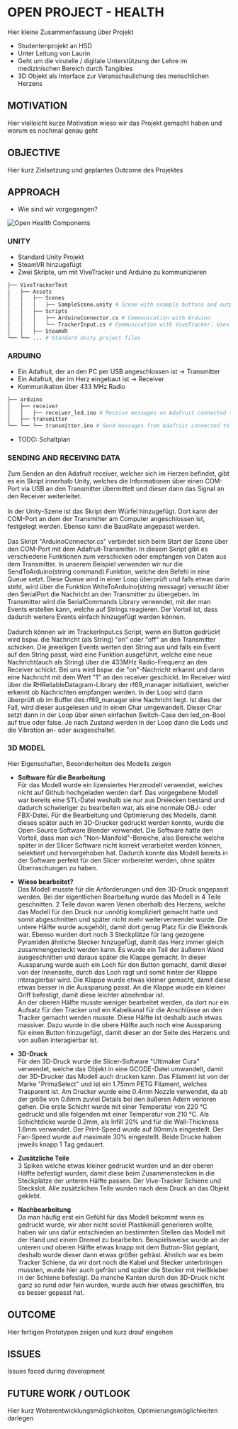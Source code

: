 # OPEN PROJECT - HEALTH

Hier kleine Zusammenfassung über Projekt

- Studentenprojekt an HSD
- Unter Leitung von Laurin
- Geht um die virutelle / digitale Unterstützung der Lehre im medizinischen Bereich durch Tangibles
- 3D Objekt als Interface zur Veranschaulichung des menschlichen Herzens

## MOTIVATION

Hier vielleicht kurze Motivation wieso wir das Projekt gemacht haben und worum es nochmal genau geht

## OBJECTIVE

Hier kurz Zielsetzung und geplantes Outcome des Projektes

## APPROACH

- Wie sind wir vorgegangen?

![Open Health Components](./docs/component_diagram.png)

### UNITY

- Standard Unity Projekt
- SteamVR hinzugefügt
- Zwei Skripte, um mit ViveTracker und Arduino zu kommunizieren

```bash
├── ViveTrackerTest
│   ├── Assets
│   │   ├── Scenes
│   │   │   ├── SampleScene.unity # Scene with example buttons and outputs
│   │   ├── Scripts
│   │   │   ├── ArduinoConnector.cs # Communication with Arduino
│   │   │   └── TrackerInput.cs # Communication with ViveTracker. Uses ArduinoConnector to send messages
│   │   ├── SteamVR
└── └── ... # Standard Unity project files
```

### ARDUINO

- Ein Adafruit, der an den PC per USB angeschlossen ist → Transmitter
- Ein Adafruit, der im Herz eingebaut ist → Receiver
- Kommunikation über 433 MHz Radio

```bash
├── arduino
│   ├── receiver
│   │   ├── receiver_led.ino # Receive messages on Adafruit connected to the heart
│   ├── transmitter
└── └── └── transmitter.ino # Send messages from Adafruit connected to PC
```

- TODO: Schaltplan

### SENDING AND RECEIVING DATA

Zum Senden an den Adafruit receiver, welcher sich im Herzen befindet, gibt es ein Skript innerhalb Unity, welches die Informationen über einen COM-Port via USB an den Transmitter übermittelt und dieser dann das Signal an den Receiver weiterleitet.</br>
</br>
In der Unity-Szene ist das Skript dem Würfel hinzugefügt. Dort kann der COM-Port an dem der Transmitter am Computer angeschlossen ist, festgelegt werden. Ebenso kann die BaudRate angepasst werden.</br>
</br>
Das Skript "ArduinoConnector.cs" verbindet sich beim Start der Szene über den COM-Port mit dem Adafruit-Transmitter. In diesem Skript gibt es verschiedene Funktionen zum verschicken oder empfangen von Daten aus dem Transmitter. In unserem Beispiel verwenden wir nur die SendToArduino(string command) Funktion, welche den Befehl in eine Queue setzt. Diese Queue wird in einer Loop überprüft und falls etwas darin steht, wird über die Funktion WriteToArduino(string message) versucht über den SerialPort die Nachricht an den Transmitter zu übergeben. Im Transmitter wird die SerialCommands Library verwendet, mit der man Events erstellen kann, welche auf Strings reagieren. Der Vorteil ist, dass dadurch weitere Events einfach hinzugefügt werden können.</br>
</br>
Dadurch können wir im TrackerInput.cs Script, wenn ein Button gedrückt wird bspw. die Nachricht (als String) "on" oder "off" an den Transmitter schicken. Die jeweiligen Events werten den String aus und falls ein Event auf den String passt, wird eine Funktion ausgeführt, welche eine neue Nachricht(auch als String) über die 433MHz Radio-Frequenz an den Receiver schickt. Bei uns wird bspw. die "on"-Nachricht erkannt und dann eine Nachricht mit dem Wert "1" an den receiver geschickt. Im Receiver wird über die RHReliableDatagram-Library der rf69_manager initialisiert, welcher erkennt ob Nachrichten empfangen werden. In der Loop wird dann überprüft ob im Buffer des rf69_manager eine Nachricht liegt. Ist dies der Fall, wird dieser ausgelesen und in einen Char umgewandelt. Dieser Char setzt dann in der Loop über einen einfachen Switch-Case den led_on-Bool auf true oder false. Je nach Zustand werden in der Loop dann die Leds und die Vibration an- oder ausgeschaltet.



### 3D MODEL

Hier Eigenschaften, Besonderheiten des Modells zeigen

- **Software für die Bearbeitung**</br>
Für das Modell wurde ein lizensiertes Herzmodell verwendet, welches nicht auf Github hochgeladen werden darf.
Das vorgegebene Modell war bereits eine STL-Datei weshalb sie nur aus Dreiecken bestand und dadurch schwieriger zu bearbeiten war, als eine normale OBJ- oder FBX-Datei. Für die Bearbeitung und Optimierung des Modells, damit dieses später auch im 3D-Drucker gedruckt werden konnte, wurde die Open-Source Software Blender verwendet. Die Software hatte den Vorteil, dass man sich "Non-Manifold"-Bereiche, also Bereiche welche später in der Slicer Software nicht korrekt verarbeitet werden können, selektiert und hervorgehoben hat. Dadurch konnte das Modell bereits in der Software perfekt für den Slicer vorbereitet werden, ohne später Überraschungen zu haben.

- **Wieso bearbeitet?**</br>
Das Modell musste für die Anforderungen und den 3D-Druck angepasst werden. Bei der eigentlichen Bearbeitung wurde das Modell in 4 Teile geschnitten. 2 Teile davon waren Venen oberhalb des Herzens, welche das Modell für den Druck nur unnötig kompliziert gemacht hatte und somit abgeschnitten und später nicht mehr weiterverwendet wurde. Die untere Hälfte wurde ausgehölt, damit dort genug Platz für die Elektronik war. Ebenso wurden dort noch 3 Steckplätze für lang gezogene Pyramiden ähnliche Stecker hinzugefügt, damit das Herz immer gleich zusammengesteckt werden kann. Es wurde ein Teil der äußeren Wand ausgeschnitten und daraus später die Klappe gemacht. In dieser Aussparung wurde auch ein Loch für den Button gemacht, damit dieser von der Innenseite, durch das Loch ragt und somit hinter der Klappe interagierbar wird. Die Klappe wurde etwas kleiner gemacht, damit diese etwas besser in die Aussparung passt. An die Klappe wurde ein kleiner Griff befestigt, damit diese leichter abnehmbar ist.</br>
An der oberen Hälfte musste weniger bearbeitet werden, da dort nur ein Aufsatz für den Tracker und ein Kabelkanal für die Anschlüsse an den Tracker gemacht werden musste. Diese Hälfte ist deshalb auch etwas massiver. Dazu wurde in die obere Hälfte auch noch eine Aussparung für einen Button hinzugefügt, damit dieser an der Seite des Herzens und von außen interagierbar ist. 

- **3D-Druck**</br>
Für den 3D-Druck wurde die Slicer-Software "Ultimaker Cura" verwendet, welche das Objekt in eine GCODE-Datei umwandelt, damit der 3D-Drucker das Modell auch drucken kann. Das Filament ist von der Marke "PrimaSelect" und ist ein 1.75mm PETG Filament, welches Trasparent ist. Am Drucker wurde eine 0.4mm Nozzle verwendet, da ab der größe von 0.6mm zuviel Details bei den äußeren Adern verloren gehen. Die erste Schicht wurde mit einer Temperatur von 220 °C gedruckt und alle folgenden mit einer Temperatur von 210 °C. Als Schichtdicke wurde 0.2mm, als Infill 20% und für die Wall-Thickness 1.6mm verwendet. Der Print-Speed wurde auf 80mm/s eingestellt. Der Fan-Speed wurde auf maximale 30% eingestellt. Beide Drucke haben jeweils knapp 1 Tag gedauert.

- **Zusätzliche Teile**</br>
3 Spikes welche etwas kleiner gedruckt wurden und an der oberen Hälfte befestigt wurden, damit diese beim Zusammenstecken in die Steckplätze der unteren Hälfte passen. Der Vive-Tracker Schiene und Steckslot. Alle zusätzlichen Teile wurden nach dem Druck an das Objekt geklebt.

- **Nachbearbeitung**</br>
Da man häufig erst ein Gefühl für das Modell bekommt wenn es gedruckt wurde, wir aber nicht soviel Plastikmüll generieren wollte, haben wir uns dafür entschieden an bestimmten Stellen das Modell mit der Hand und einem Dremel zu bearbeiten. Beispielsweise wurde an der unteren und oberen Hälfte etwas knapp mit dem Button-Slot geplant, deshalb wurde dieser dann etwas größer gefräst. Ähnlich war es beim Tracker Schiene, da wir dort noch die Kabel und Stecker unterbringen mussten, wurde hier auch gefräst und später die Stecker mit Heißkleber in der Schiene befestigt. Da manche Kanten durch den 3D-Druck nicht ganz so rund oder fein wurden, wurde auch hier etwas geschliffen, bis es besser gepasst hat.

## OUTCOME

Hier fertigen Prototypen zeigen und kurz drauf eingehen

## ISSUES

Issues faced during development

## FUTURE WORK / OUTLOOK

Hier kurz Weiterentwicklungsmöglichkeiten, Optimierungsmöglichkeiten darlegen
